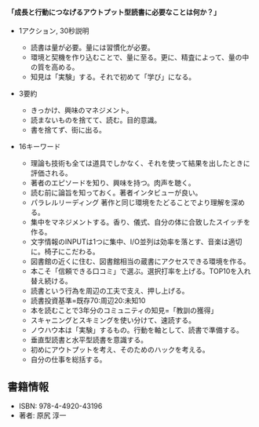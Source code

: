 
#### 「成長と行動につなげるアウトプット型読書に必要なことは何か？」  

+ 1アクション, 30秒説明  
  - 読書は量が必要。量には習慣化が必要。  
  - 環境と契機を作り込むことで、量に至る。更に、精査によって、量の中の質を高める。  
  - 知見は「実験」する。それで初めて「学び」になる。    

+ 3要約  
  - きっかけ、興味のマネジメント。  
  - 読まないものを捨てて、読む。目的意識。    
  - 書を捨てず、街に出る。

+ 16キーワード  
  - 理論も技術も全ては道具でしかなく、それを使って結果を出したときに評価される。  
  - 著者のエピソードを知り、興味を持つ。肉声を聴く。  
  - 読む前に論旨を知っておく。著者インタビューが良い。    
  - パラレルリーディング 著作と同じ環境をたどることでより理解を深める。  
  - 集中をマネジメントする。香り、儀式、自分の体に合致したスイッチを作る。  
  - 文字情報のINPUTは1つに集中、I/O並列は効率を落とす、音楽は適切に。椅子にこだわる。  
  - 図書館の近くに住む、図書館相当の蔵書にアクセスできる環境を作る。  
  - 本こそ「信頼できる口コミ」で選ぶ。選択打率を上げる。TOP10を入れ替え続ける。   
  - 読書という行為を周辺の工夫で支え、押し上げる。  
  - 読書投資基準=既存70:周辺20:未知10  
  - 本を読むことで3年分のコミュニティの知見=「教訓の獲得」
  - スキャニングとスキミングを使い分けて、速読する。  
  - ノウハウ本は「実験」するもの。行動を軸として、読書で準備する。  
  - 垂直型読書と水平型読書を意識する。 
  - 初めにアウトプットを考え、そのためのハックを考える。  
  - 自分の仕事を総括する。  

## 書籍情報  

+ ISBN: 978-4-4920-43196  
+ 著者: 原尻 淳一  

